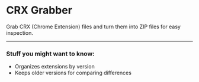 # CRX Grabber
Grab CRX (Chrome Extension) files and turn them into ZIP files for easy inspection.

***

### Stuff you might want to know:
- Organizes extensions by version
- Keeps older versions for comparing differences
